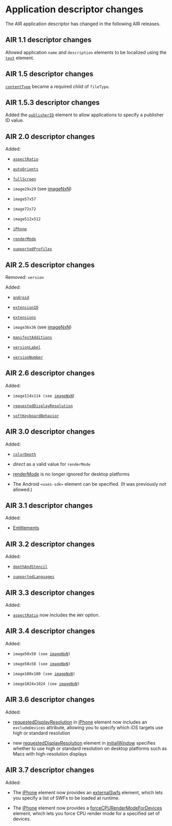 # Application descriptor changes

The AIR application descriptor has changed in the following AIR releases.

## AIR 1.1 descriptor changes

Allowed application `name` and `description` elements to be localized using the
[`text`](WSfffb011ac560372f-1f98376f1293df83869-7ffa.html) element.

## AIR 1.5 descriptor changes

[`contentType`](WSfffb011ac560372f2fea1812938a6e463-7fd8.html) became a required
child of `fileType`.

## AIR 1.5.3 descriptor changes

Added the [`publisherID`](WS901d38e593cd1bac1e63e3d12939cc14ab-8000.html)
element to allow applications to specify a publisher ID value.

## AIR 2.0 descriptor changes

Added:

- [`aspectRatio`](WSfffb011ac560372f2fea1812938a6e463-7fe6.html)

- [`autoOrients`](WSfffb011ac560372f2fea1812938a6e463-7fe5.html)

- [`fullScreen`](WSfffb011ac560372f2fea1812938a6e463-7fe4.html)

- `image29x29` (see
  [imageNxN](WSfffb011ac560372f-6fd06f0f1293d3b33ea-7ffc.html))

- `image57x57`

- `image72x72`

- `image512x512`

- [`iPhone`](WSfffb011ac560372f2fea1812938a6e463-7fd6.html)

- [`renderMode`](WSfffb011ac560372f2fea1812938a6e463-7fe3.html)

- [`supportedProfiles`](WSfffb011ac560372f2fea1812938a6e463-7fe2.html)

## AIR 2.5 descriptor changes

Removed: `version`

Added:

- [`android`](WSfffb011ac560372f-6fd06f0f1293d3b33ea-8000.html)

- [`extensionID`](WSfffb011ac560372f2fea1812938a6e463-7fda.html)

- [`extensions`](WSfffb011ac560372f-6fd06f0f1293d3b33ea-7ffd.html)

- `image36x36` (see
  [imageNxN](WSfffb011ac560372f-6fd06f0f1293d3b33ea-7ffc.html))

- [`manifestAdditions`](WSfffb011ac560372f33105f2a1293d3d21e0-7ffd.html)

- [`versionLabel`](WSfffb011ac560372f2fea1812938a6e463-7ffa.html)

- [`versionNumber`](WSfffb011ac560372f2fea1812938a6e463-7ffb.html)

## AIR 2.6 descriptor changes

Added:

- `image114x114 (see `[`imageNxN`](WSfffb011ac560372f-6fd06f0f1293d3b33ea-7ffc.html))

- [`requestedDisplayResolution`](WSfffb011ac560372f-4cb7055d12d779150e8-8000.html)

- [`softKeyboardBehavior`](WSfffb011ac560372f1a6f6f1912d7748050e-7fff.html)

## AIR 3.0 descriptor changes

Added:

- [`colorDepth`](WS54ddc2cc39d08a6245f46ba4132b124f13e-8000.html)

- _direct_ as a valid value for `renderMode`

- [renderMode](WSfffb011ac560372f2fea1812938a6e463-7fe3.html) is no longer
  ignored for desktop platforms

- The Android `<uses-sdk>` element can be specified. (It was previously not
  allowed.)

## AIR 3.1 descriptor changes

Added:

- [Entitlements](WSd6d4f896b3a8801b-3c9d92f81393051c54c-8000.html)

## AIR 3.2 descriptor changes

Added:

- [`depthAndStencil`](WS99d2e2affb7f39bd-2d75e77d134e7ea3560-8000.html)

- [`supportedLanguages`](WS06ac295d95cf5a5c-4601cdc2134337a7308-8000.html)

## AIR 3.3 descriptor changes

Added:

- [`aspectRatio`](WSfffb011ac560372f2fea1812938a6e463-7fe6.html) now includes
  the `ANY` option.

## AIR 3.4 descriptor changes

Added:

- `image50x50 (see `[`imageNxN`](WSfffb011ac560372f-6fd06f0f1293d3b33ea-7ffc.html)`)`

- `image58x58 (see `[`imageNxN`](WSfffb011ac560372f-6fd06f0f1293d3b33ea-7ffc.html)`)`

- `image100x100 (see `[`imageNxN`](WSfffb011ac560372f-6fd06f0f1293d3b33ea-7ffc.html)`)`

- `image1024x1024 (see `[`imageNxN`](WSfffb011ac560372f-6fd06f0f1293d3b33ea-7ffc.html)`)`

## AIR 3.6 descriptor changes

Added:

- [requestedDisplayResolution](WSfffb011ac560372f-4cb7055d12d779150e8-8000.html)
  in [iPhone](WSfffb011ac560372f2fea1812938a6e463-7fd6.html) element now
  includes an `excludeDevices` attribute, allowing you to specify which iOS
  targets use high or standard resolution

- new
  [requestedDisplayResolution](WSfffb011ac560372f-4cb7055d12d779150e8-8000.html)
  element in [initialWindow](WSfffb011ac560372f2fea1812938a6e463-7ff5.html)
  specifies whether to use high or standard resolution on desktop platforms such
  as Macs with high-resolution displays

## AIR 3.7 descriptor changes

Added:

- The [iPhone](WSfffb011ac560372f2fea1812938a6e463-7fd6.html) element now
  provides an [externalSwfs](WS180fc5cb46642d105c891f2413da22fbc8f-8000.html)
  element, which lets you specify a list of SWFs to be loaded at runtime.

- The [iPhone](WSfffb011ac560372f2fea1812938a6e463-7fd6.html) element now
  provides a
  [forceCPURenderModeForDevices](WS180fc5cb46642d10-3a65697f13da2342af2-8000.html)
  element, which lets you force CPU render mode for a specified set of devices.
